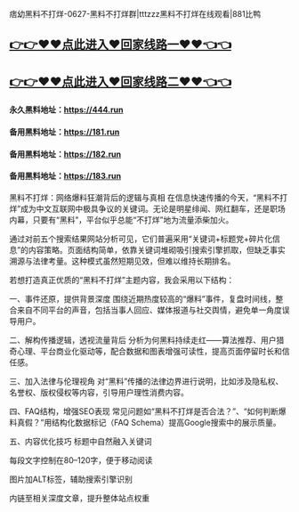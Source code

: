痞幼黑料不打烊-0627-黑料不打烊群|tttzzz黑料不打烊在线观看|881比鸭

## [👉👉♥♥点此进入♥回家线路一♥♥👈👈](https://unpkg.com/182run/index.html)
## [👉👉♥♥点此进入♥回家线路二♥♥👈👈](https://unpkg.com/182-1run/index.html)

#### 永久黑料地址：https://444.run
#### 备用黑料地址：https://181.run
#### 备用黑料地址：https://182.run
#### 备用黑料地址：https://183.run


黑料不打烊：网络爆料狂潮背后的逻辑与真相
在信息快速传播的今天，“黑料不打烊”成为中文互联网中极具争议的关键词。无论是明星绯闻、网红翻车，还是职场内幕，只要有“黑料”，平台似乎总能“不打烊”地为流量添柴加火。

通过对前五个搜索结果网站分析可见，它们普遍采用“关键词+标题党+碎片化信息”的内容策略。页面结构简单，依靠关键词堆砌吸引搜索引擎抓取，但缺乏事实溯源与法律考量。这种模式虽然短期见效，但难以维持长期排名。

若想打造真正优质的“黑料不打烊”主题内容，我会采用以下结构：

一、事件还原，提供背景深度
围绕近期热度较高的“爆料”事件，复盘时间线，整合来自不同平台的声音，包括当事人回应、媒体报道与社交舆情，避免单一角度误导用户。

二、解构传播逻辑，透视流量背后
分析为何黑料持续走红——算法推荐、用户猎奇心理、平台商业化驱动等，配合数据和图表增强可读性，提高页面停留时长和信任感。

三、加入法律与伦理视角
对“黑料”传播的法律边界进行说明，比如涉及隐私权、名誉权、版权侵权等内容，引导用户理性消费内容。

四、FAQ结构，增强SEO表现
常见问题如“黑料不打烊是否合法？”、“如何判断爆料真假？”用结构化数据标记（FAQ Schema）提高Google搜索中的展示质量。

五、内容优化技巧
标题中自然融入关键词

每段文字控制在80–120字，便于移动阅读

图片加ALT标签，辅助搜索引擎识别

内链至相关深度文章，提升整体站点权重

